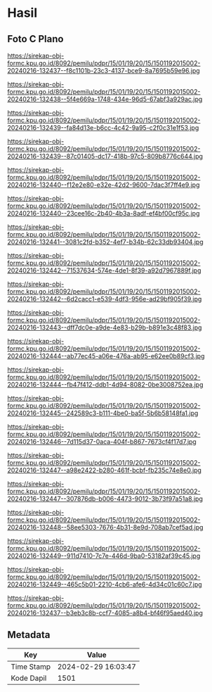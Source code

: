 # Hasil

## Foto C Plano

https://sirekap-obj-formc.kpu.go.id/8092/pemilu/pdpr/15/01/19/20/15/1501192015002-20240216-132437--f8c1101b-23c3-4137-bce9-8a7695b59e96.jpg

https://sirekap-obj-formc.kpu.go.id/8092/pemilu/pdpr/15/01/19/20/15/1501192015002-20240216-132438--5f4e669a-1748-434e-96d5-67abf3a929ac.jpg

https://sirekap-obj-formc.kpu.go.id/8092/pemilu/pdpr/15/01/19/20/15/1501192015002-20240216-132439--fa84d13e-b6cc-4c42-9a95-c2f0c31e1f53.jpg

https://sirekap-obj-formc.kpu.go.id/8092/pemilu/pdpr/15/01/19/20/15/1501192015002-20240216-132439--87c01405-dc17-418b-97c5-809b8776c644.jpg

https://sirekap-obj-formc.kpu.go.id/8092/pemilu/pdpr/15/01/19/20/15/1501192015002-20240216-132440--f12e2e80-e32e-42d2-9600-7dac3f7ff4e9.jpg

https://sirekap-obj-formc.kpu.go.id/8092/pemilu/pdpr/15/01/19/20/15/1501192015002-20240216-132440--23cee16c-2b40-4b3a-8adf-ef4bf00cf95c.jpg

https://sirekap-obj-formc.kpu.go.id/8092/pemilu/pdpr/15/01/19/20/15/1501192015002-20240216-132441--3081c2fd-b352-4ef7-b34b-62c33db93404.jpg

https://sirekap-obj-formc.kpu.go.id/8092/pemilu/pdpr/15/01/19/20/15/1501192015002-20240216-132442--71537634-574e-4de1-8f39-a92d7967889f.jpg

https://sirekap-obj-formc.kpu.go.id/8092/pemilu/pdpr/15/01/19/20/15/1501192015002-20240216-132442--6d2cacc1-e539-4df3-956e-ad29bf905f39.jpg

https://sirekap-obj-formc.kpu.go.id/8092/pemilu/pdpr/15/01/19/20/15/1501192015002-20240216-132443--dff7dc0e-a9de-4e83-b29b-b891e3c48f83.jpg

https://sirekap-obj-formc.kpu.go.id/8092/pemilu/pdpr/15/01/19/20/15/1501192015002-20240216-132444--ab77ec45-a06e-476a-ab95-e62ee0b89cf3.jpg

https://sirekap-obj-formc.kpu.go.id/8092/pemilu/pdpr/15/01/19/20/15/1501192015002-20240216-132444--fb47f412-ddb1-4d94-8082-0be3008752ea.jpg

https://sirekap-obj-formc.kpu.go.id/8092/pemilu/pdpr/15/01/19/20/15/1501192015002-20240216-132445--242589c3-b111-4be0-ba5f-5b6b58148fa1.jpg

https://sirekap-obj-formc.kpu.go.id/8092/pemilu/pdpr/15/01/19/20/15/1501192015002-20240216-132446--7d115d37-0aca-404f-b867-7673cf4f17d7.jpg

https://sirekap-obj-formc.kpu.go.id/8092/pemilu/pdpr/15/01/19/20/15/1501192015002-20240216-132447--a98e2422-b280-461f-bcbf-fb235c74e8e0.jpg

https://sirekap-obj-formc.kpu.go.id/8092/pemilu/pdpr/15/01/19/20/15/1501192015002-20240216-132447--307876db-b006-4473-9012-3b73f97a51a8.jpg

https://sirekap-obj-formc.kpu.go.id/8092/pemilu/pdpr/15/01/19/20/15/1501192015002-20240216-132448--58ee5303-7676-4b31-8e9d-708ab7cef5ad.jpg

https://sirekap-obj-formc.kpu.go.id/8092/pemilu/pdpr/15/01/19/20/15/1501192015002-20240216-132449--911d7410-7c7e-446d-9ba0-53182af39c45.jpg

https://sirekap-obj-formc.kpu.go.id/8092/pemilu/pdpr/15/01/19/20/15/1501192015002-20240216-132449--465c5b01-2210-4cb6-afe6-4d34c01c60c7.jpg

https://sirekap-obj-formc.kpu.go.id/8092/pemilu/pdpr/15/01/19/20/15/1501192015002-20240216-132437--b3eb3c8b-ccf7-4085-a8b4-bf46f95aed40.jpg


## Metadata

| Key        | Value               |
| ---------- | ------------------- |
| Time Stamp | 2024-02-29 16:03:47 |
| Kode Dapil | 1501                |



